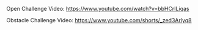 Open Challenge Video: https://www.youtube.com/watch?v=bbHCrILiqas

Obstacle Challenge Video: https://www.youtube.com/shorts/_zed3Arlyq8
